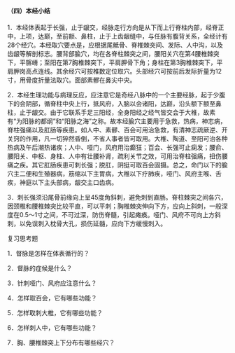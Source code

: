 #### （四）本经小结

1．本经体表起于长强，止于龈交，经脉走行方向是从下而上行脊柱内部，经脊正中，上项，达巅，至前额、鼻柱，止于上齿龈缝中，与任脉有腹背关系，全经计有28个经穴。本经取穴要点是，应根据尾骶骨、脊椎棘突间、发际、人中沟，以及齿龈等解剖标志。腰背部腧穴，均在各脊柱棘突之间，腰阳关穴在第4腰椎棘突下，平髂嵴；至阳在第7胸椎棘突下，平肩胛骨下角；身柱在第3胸椎棘突下，平肩胛岗高点连线。其余经穴可按椎数定位取穴。头部经穴可按前后发际折量为12寸，用骨度折量法取穴。面部素髎在鼻尖中央。

2．本经生理功能与病理反应，应注意它是奇经八脉中的一个主要经脉，起于少腹下的会阴部，循脊柱中央上行，抵风府，入脑以会诸阳，达巅，沿头额下额至鼻柱，止于龈交。由于它联系手足三阳经，全身阳经之经气皆交会于大椎，故素有“为阳脉的都纲”和“阳脉之海”之称。故本经腧穴主要用于急救，热病，神志病，脊柱强痛以及肛肠等疾患。如人中、素髎、百会可用治急救，有清神志疏厥逆、开关窍的作用，凡一切猝然昏倒，不省人事者皆可取用。大椎、陶道、至阳可治各种热病及午后潮热诸疾；人中、哑门，风府用治癫狂；百会、长强可止痫发；腰俞、腰阳关、中枢、身柱、人中有壮腰补肾，疏利关节之效，可用治脊柱强痛，扭伤腰痛之疾。其它肛肠疾患可刺长强；脱肛，阴挺可取百会固摄。总之，命门以下的腧穴主二便和生殖器病，筋缩以下主胃病，大椎以下疗肺疾，哑门、风府主喉、舌疾，神庭以下主头部病，龈交主口齿病。

3．刺长强须沿尾骨前缘向上呈45度角斜刺，避免刺到直肠。脊柱棘突之间各穴，因颈椎和腰椎棘突比较平直，可以平刺；胸椎棘突伸向下方，应向上斜刺，一般深度在0.5～1寸之间，不可过深，防伤脊髓，引起瘫痪。哑门、风府不可向上方斜刺，以免误刺入枕骨大孔，损伤延髓，应向下方缓慢刺入。

复习思考题

1．督脉是怎样在体表循行的？

2．督脉的症候是什么？

3．针刺哑门、风府应注意什么？

4．怎样取百会，它有哪些功能？

5．怎样取刺大椎，它有哪些功能？

6．怎样刺人中，它有哪些功能？

7．胸、腰椎棘突上下分布有哪些经穴？
